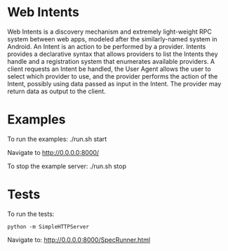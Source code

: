 Web Intents
===========

Web Intents is a discovery mechanism and extremely light-weight RPC system between web apps, modeled after the similarly-named system in Android.  An Intent is an action to be performed by a provider.  Intents provides a declarative syntax that allows providers to list the Intents they handle and a registration system that enumerates available providers.  A client requests an Intent be handled, the User Agent allows the user to select which provider to use, and the provider performs the action of the Intent, possibly using data passed as input in the Intent.  The provider may return data as output to the client.

Examples
========

To run the examples:
    ./run.sh start

Navigate to http://0.0.0.0:8000/

To stop the example server:
    ./run.sh stop

Tests
=====

To run the tests:

    python -m SimpleHTTPServer

Navigate to: http://0.0.0.0:8000/SpecRunner.html

